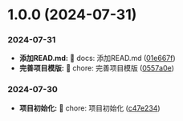 # 1.0.0 (2024-07-31)


### 2024-07-31

* **添加READ.md:** 📝 docs: 添加READ.md ([01e667f](https://github.com/jianfengtheboy/weapp-app-ui/commit/01e667f))
* **完善项目模版:** 🧱 chore: 完善项目模版 ([0557a0e](https://github.com/jianfengtheboy/weapp-app-ui/commit/0557a0e))


### 2024-07-30

* **项目初始化:** 🧱 chore: 项目初始化 ([c47e234](https://github.com/jianfengtheboy/weapp-app-ui/commit/c47e234))



